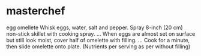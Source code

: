 # masterchef
egg omellete 
Whisk eggs, water, salt and pepper.
Spray 8-inch (20 cm) non-stick skillet with cooking spray. ...
When eggs are almost set on surface but still look moist, cover half of omelette with filling. ...
Cook for a minute, then slide omelette onto plate.
(Nutrients per serving as per without filling)
